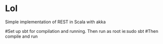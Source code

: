 # Lol
Simple implementation of REST in Scala with akka

#Set  up sbt for compilation and running. Then run as root
ie:sudo sbt
#Then compile and run
